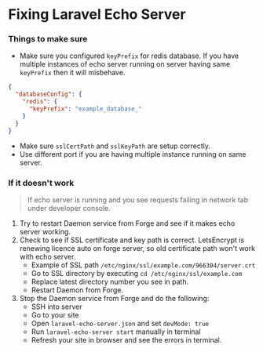 # Fixing Laravel Echo Server

### Things to make sure

- Make sure you configured `keyPrefix` for redis database. If you have multiple instances of echo server running on
  server having same `keyPrefix` then it will misbehave.

```json
{
  "databaseConfig": {
    "redis": {
      "keyPrefix": "example_database_"
    }
  }
}
```
- Make sure `sslCertPath` and `sslKeyPath` are setup correctly.
- Use different port if you are having multiple instance running on same server.

### If it doesn't work
> If echo server is running and you see requests failing in network tab under developer console.

1. Try to restart Daemon service from Forge and see if it makes echo server working.
2. Check to see if SSL certificate and key path is correct. LetsEncrypt is renewing licence auto on forge server, so old certificate path won't work with echo server.
    - Example of SSL path `/etc/nginx/ssl/example.com/966304/server.crt`
    - Go to SSL directory by executing `cd /etc/nginx/ssl/example.com`
    - Replace latest directory number you see in path.
    - Restart Daemon from Forge.
3. Stop the Daemon service from Forge and do the following:
    - SSH into server 
    - Go to your site
    - Open `laravel-echo-server.json` and set `devMode: true`
    - Run `laravel-echo-server start` manually in terminal
    - Refresh your site in browser and see the errors in terminal.
